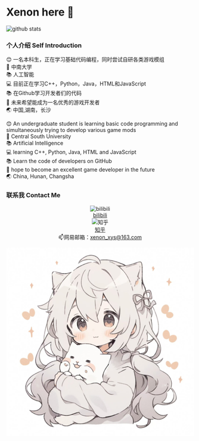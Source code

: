 # Xenon here 👋

![github stats](https://github-readme-stats.vercel.app/api?username=xenon-xys&show_icons=true&theme=radical)


### 个人介绍 Self Introduction

:blush: 一名本科生，正在学习基础代码编程，同时尝试自研各类游戏模组<br>
:school: 中南大学<br>
:books: 人工智能<br>
:computer: 目前正在学习C++，Python，Java，HTML和JavaScript<br>
:books: 在Github学习开发者们的代码<br>
:rocket: 未来希望能成为一名优秀的游戏开发者<br>
:earth_asia: 中国,湖南，长沙<br>

:blush: An undergraduate student is learning basic code programming and simultaneously trying to develop various game mods<br>
:school: Central South University<br>
:books: Artificial Intelligence<br>
:computer: learning C++, Python, Java, HTML and JavaScript<br>
:books: Learn the code of developers on GitHub<br>
:rocket: hope to become an excellent game developer in the future<br>
:earth_asia: China, Hunan, Changsha<br>

### 联系我 Contact Me
<div id="img" align="center">

![bilibili](https://img.shields.io/badge/bilibili-000000?style=for-the-badge&logo=bilibili&logoColor=white)<br>
[bilibili](https://space.bilibili.com/322173797)<br>
![知乎](https://img.shields.io/badge/zhihu-000000?style=for-the-badge&logo=zhihu&logoColor=white)<br>
[知乎](https://www.zhihu.com/people/wang-yin-shao-nian-33-10)<br>
:mailbox:网易邮箱：xenon_xys@163.com<br>


![头像](image/头像.jpg)


<!--
**xenon-xys/xenon-xys** is a ✨ _special_ ✨ repository because its `README.md` (this file) appears on your GitHub profile.

Here are some ideas to get you started:

- 🔭 I’m currently working on ...
- 🌱 I’m currently learning ...
- 👯 I’m looking to collaborate on ...
- 🤔 I’m looking for help with ...
- 💬 Ask me about ...
- 📫 How to reach me: ...
- 😄 Pronouns: ...
- ⚡ Fun fact: ...
-->

